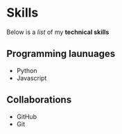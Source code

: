 # Skills

Below is a *list* of my **technical skills**

## Programming launuages
- Python
- Javascript

## Collaborations
- GitHub
- Git
